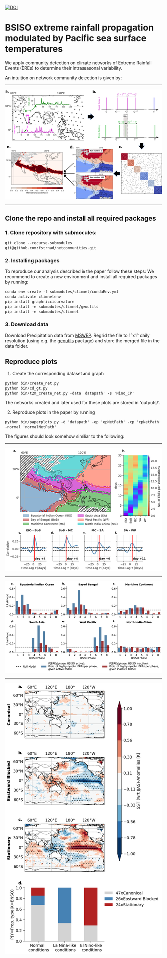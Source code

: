 [![DOI](https://zenodo.org/badge/465245243.svg)](https://zenodo.org/badge/latestdoi/465245243)

# BSISO extreme rainfall propagation modulated by Pacific sea surface temperatures
We apply community detection on climate networks of Extreme Rainfall Events (EREs) to determine their intraseasonal variability.

An intuition on network community detection is given by:
***
![fig1](outputs/images/community_detection_full.png)
***

## Clone the repo and install all required packages 

### 1. Clone repository with submodules:
```
git clone --recurse-submodules git@github.com:fstrnad/netcommunities.git
```

### 2. Installing packages
To reproduce our analysis described in the paper follow these steps:
We recommend to create a new environment and install all required packages by running: 
```
conda env create -f submodules/climnet/condaEnv.yml 
conda activate climnetenv 
pip install graphriccicurvature
pip install -e submodules/climnet/geoutils 
pip install -e submodules/climnet 
```

### 3. Download data
Download Precipitation data from [MSWEP](http://www.gloh2o.org/mswep/). Regrid the file to 1°x1° daily resolution (using e.g. the [geoutils](https://github.com/fstrnad/geoutils) package) and store the merged file in the data folder.

## Reproduce plots

1. Create the corresponding dataset and graph
```
python bin/create_net.py 
python bin/cd_gt.py 
python bin/t2m_create_net.py -data 'datapath' -s 'Nino_CP'
```
The networks created and later used for these plots are stored in 'outputs/'.

2. Reproduce plots in the paper by running 
```
python bin/paperplots.py -d 'datapath' -ep 'epNetPath' -cp 'cpNetPath' -normal 'normalNetPath'
```


The figures should look somehow similiar to the following:

***
![fig2](outputs/images/communities_lead_lag_EIO.png)

***
![fig3](outputs/images/conditioned_bsiso_phase.png)

***
![fig4](outputs/images/sst_background_all.png)


